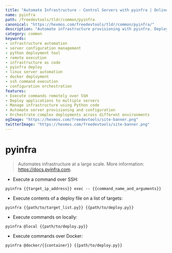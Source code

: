 ```yaml
---
title: "Automate Infrastructure - Control Servers with pyinfra | Online Free DevTools by Hexmos"
name: pyinfra
path: /freedevtools/tldr/common/pyinfra
canonical: "https://hexmos.com/freedevtools/tldr/common/pyinfra/"
description: "Automate infrastructure provisioning with pyinfra. Deploy applications, configure servers, and manage infrastructure using Python. Free online tool, no registration required."
category: common
keywords:
- infrastructure automation
- server configuration management
- python deployment tool
- remote execution
- infrastructure as code
- pyinfra deploy
- linux server automation
- docker deployment
- ssh command execution
- configuration orchestration
features:
- Execute commands remotely over SSH
- Deploy applications to multiple servers
- Manage infrastructure using Python code
- Automate server provisioning and configuration
- Orchestrate complex deployments across different environments
ogImage: "https://hexmos.com/freedevtools/site-banner.png"
twitterImage: "https://hexmos.com/freedevtools/site-banner.png"
---
```


# pyinfra

> Automates infrastructure at a large scale.
> More information: <https://docs.pyinfra.com>.

- Execute a command over SSH:

`pyinfra {{target_ip_address}} exec -- {{command_name_and_arguments}}`

- Execute contents of a deploy file on a list of targets:

`pyinfra {{path/to/target_list.py}} {{path/to/deploy.py}}`

- Execute commands on locally:

`pyinfra @local {{path/to/deploy.py}}`

- Execute commands over Docker:

`pyinfra @docker/{{container}} {{path/to/deploy.py}}`
